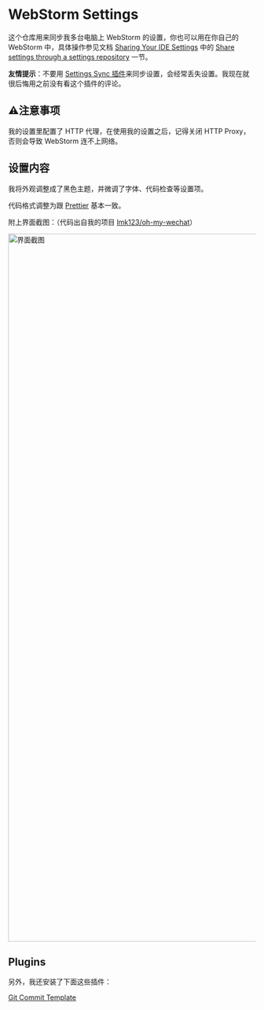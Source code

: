 # WebStorm Settings

这个仓库用来同步我多台电脑上 WebStorm 的设置，你也可以用在你自己的 WebStorm 中，具体操作参见文档 [Sharing Your IDE Settings]( https://www.jetbrains.com/help/webstorm/sharing-your-ide-settings.html) 中的 [Share settings through a settings repository](https://www.jetbrains.com/help/webstorm/sharing-your-ide-settings.html#settings-repository) 一节。

**友情提示**：不要用 [Settings Sync 插件](https://plugins.jetbrains.com/plugin/9922-ide-settings-sync)来同步设置，会经常丢失设置。我现在就很后悔用之前没有看这个插件的评论。

## ⚠️注意事项

我的设置里配置了 HTTP 代理，在使用我的设置之后，记得关闭 HTTP Proxy，否则会导致 WebStorm 连不上网络。

## 设置内容

我将外观调整成了黑色主题，并微调了字体、代码检查等设置项。

代码格式调整为跟 [Prettier](https://prettier.io/) 基本一致。

附上界面截图：（代码出自我的项目 [lmk123/oh-my-wechat](https://github.com/lmk123/oh-my-wechat)）

<img width="1440" alt="界面截图" src="https://user-images.githubusercontent.com/5035625/53544937-c8033d00-3b62-11e9-8628-bcef29184189.png">

## Plugins

另外，我还安装了下面这些插件：

[Git Commit Template](https://plugins.jetbrains.com/plugin/9861-git-commit-template)
